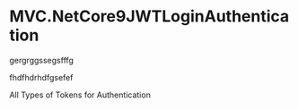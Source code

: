 
# MVC.NetCore9JWTLoginAuthentication




gergrggssegsfffg

fhdfhdrhdfgsefef




















All Types of Tokens for Authentication









